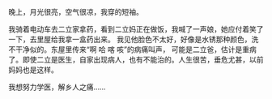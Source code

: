 晚上，月光很亮，空气很凉，我穿的短袖。

我骑着电动车去二立家拿药，看到二立妈正在做饭，我喊了一声娘，她应付着笑了一下，去里屋给我拿一盒药出来。
我见他脸色不太好，好像是水锈那种颜色，洗不干净似的。东屋里传来“啊 哈 喀 咳”的病痛叫声，
可能是二立爸，估计是重病了。即使二立是医生，自家出现病人，也有不能治的。人生很苦，垂危尤甚，以前妈妈也是这样。

我想努力学医，解乡人之痛……
